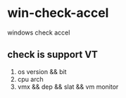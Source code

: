 # win-check-accel
windows check accel

## check is support VT
1. os version && bit
2. cpu arch
3. vmx && dep && slat && vm monitor
